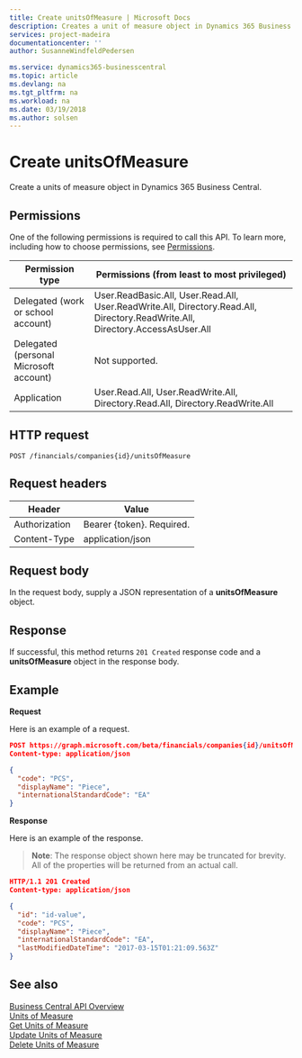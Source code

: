 ```yaml
---
title: Create unitsOfMeasure | Microsoft Docs
description: Creates a unit of measure object in Dynamics 365 Business Central. 
services: project-madeira
documentationcenter: ''
author: SusanneWindfeldPedersen

ms.service: dynamics365-businesscentral
ms.topic: article
ms.devlang: na
ms.tgt_pltfrm: na
ms.workload: na
ms.date: 03/19/2018
ms.author: solsen
---
```


# Create unitsOfMeasure
Create a units of measure object in Dynamics 365 Business Central.

## Permissions
One of the following permissions is required to call this API. To learn more, including how to choose permissions, see [Permissions](../concepts/permissions_reference.md).

|Permission type|Permissions (from least to most privileged)|
|---------------|-------------------------------------|
|Delegated (work or school account)|User.ReadBasic.All, User.Read.All, User.ReadWrite.All, Directory.Read.All, Directory.ReadWrite.All, Directory.AccessAsUser.All|
Delegated (personal Microsoft account)|	Not supported.|
Application|User.Read.All, User.ReadWrite.All, Directory.Read.All, Directory.ReadWrite.All|

## HTTP request
```
POST /financials/companies{id}/unitsOfMeasure
```

## Request headers
|Header|Value|
|------|-----|
|Authorization  |Bearer {token}. Required. |
|Content-Type  |application/json   |

## Request body
In the request body, supply a JSON representation of a **unitsOfMeasure** object.

## Response
If successful, this method returns ```201 Created``` response code and a **unitsOfMeasure** object in the response body.

## Example

**Request**

Here is an example of a request.

```json
POST https://graph.microsoft.com/beta/financials/companies{id}/unitsOfMeasure
Content-type: application/json

{
  "code": "PCS",
  "displayName": "Piece",
  "internationalStandardCode": "EA"
}
```

**Response**

Here is an example of the response. 

> **Note**: The response object shown here may be truncated for brevity. All of the properties will be returned from an actual call.

```json
HTTP/1.1 201 Created
Content-type: application/json

{
  "id": "id-value",
  "code": "PCS",
  "displayName": "Piece",
  "internationalStandardCode": "EA",
  "lastModifiedDateTime": "2017-03-15T01:21:09.563Z"
}

```



## See also
[Business Central API Overview](../dynamics-business-central-concept-overview.md)  
[Units of Measure](../resources/dynamics_unitsofmeasure.md)  
[Get Units of Measure](../api/dynamics_unitsofmeasure_get.md)  
[Update Units of Measure](../api/dynamics_unitsofmeasure_update.md)  
[Delete Units of Measure](../api/dynamics_unitsofmeasure_delete.md)  